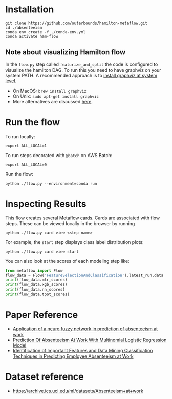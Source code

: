 # Installation
```
git clone https://github.com/outerbounds/hamilton-metaflow.git
cd ./absenteeism
conda env create -f ./conda-env.yml
conda activate ham-flow
```

## Note about visualizing Hamilton flow
In the `flow.py` step called `featurize_and_split` the code is configured to visualize the hamilton DAG.
To run this you need to have graphviz on your system PATH. 
A recommended approach is to [install graphviz at system level](https://graphviz.org/download/). 
* On MacOS: `brew install graphviz`
* On Unix: `sudo apt-get install graphviz`
* More alternatives are discussed [here](https://stackoverflow.com/questions/35064304/runtimeerror-make-sure-the-graphviz-executables-are-on-your-systems-path-aft).

# Run the flow
To run locally: 
```
export ALL_LOCAL=1
```

To run steps decorated with `@batch` on AWS Batch:
```
export ALL_LOCAL=0
```

Run the flow:
```
python ./flow.py --environment=conda run
```
# Inspecting Results
This flow creates several Metaflow [cards](https://docs.metaflow.org/metaflow/visualizing-results/effortless-task-inspection-with-default-cards). Cards are associated with flow steps. These can be viewed locally in the browser by running 
```
python ./flow.py card view <step name>
```

For example, the `start` step displays class label distribution plots:
```
python ./flow.py card view start
```

You can also look at the scores of each modeling step like: 
``` python 
from metaflow import Flow
flow_data = Flow('FeatureSelectionAndClassification').latest_run.data
print(flow_data.mlr_scores)
print(flow_data.xgb_scores)
print(flow_data.nn_scores)
print(flow_data.tpot_scores)
```

# Paper Reference
* [Application of a neuro fuzzy network in prediction of absenteeism at work](https://ieeexplore.ieee.org/document/6263151)
* [Prediction Of Absenteeism At Work With Multinomial Logistic Regression Model](https://www.researchgate.net/publication/358900589_PREDICTION_OF_ABSENTEEISM_AT_WORK_WITH_MULTINOMIAL_LOGISTIC_REGRESSION_MODEL)
* [Identification of Important Features and Data Mining Classification Techniques in Predicting Employee  Absenteeism at Work](http://ijece.iaescore.com/index.php/IJECE/article/view/25232)

# Dataset reference
* https://archive.ics.uci.edu/ml/datasets/Absenteeism+at+work

